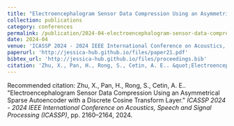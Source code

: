 ```yaml
---
title: "Electroencephalogram Sensor Data Compression Using an Asymmetrical Sparse Autoencoder with a Discrete Cosine Transform Layer"
collection: publications
category: conferences
permalink: /publication/2024-04-electroencephalogram-sensor-data-compression-using-an-asymmetrical-sparse-autoencoder-with-a-discrete-cosine-transform-layer
date: 2024-04
venue: 'ICASSP 2024 - 2024 IEEE International Conference on Acoustics, Speech and Signal Processing (ICASSP)'
paperurl: 'http://jessica-hub.github.io/files/paper21.pdf'
bibtex_url: 'http://jessica-hub.github.io/files/proceedings.bib'
citation: 'Zhu, X., Pan, H., Rong, S., Cetin, A. E.. &quot;Electroencephalogram Sensor Data Compression Using an Asymmetrical Sparse Autoencoder with a Discrete Cosine Transform Layer.&quot; <i>ICASSP 2024 - 2024 IEEE International Conference on Acoustics, Speech and Signal Processing (ICASSP)</i>, pp. 2160–2164, 2024.'
---
```


Recommended citation: Zhu, X., Pan, H., Rong, S., Cetin, A. E.. &quot;Electroencephalogram Sensor Data Compression Using an Asymmetrical Sparse Autoencoder with a Discrete Cosine Transform Layer.&quot; <i>ICASSP 2024 - 2024 IEEE International Conference on Acoustics, Speech and Signal Processing (ICASSP)</i>, pp. 2160–2164, 2024.
